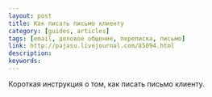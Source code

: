 ```yaml
---
layout: post
title: Как писать письмо клиенту
category: [guides, articles]
tags: [email, деловое общение, переписка, письмо]
link: http://pajasu.livejournal.com/85094.html
description:
keywords:
---
```


<p>Короткая инструкция о том, как писать письмо клиенту.</p>
